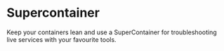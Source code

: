 # Supercontainer
Keep your containers lean and use a SuperContainer for troubleshooting live services with your favourite tools.
